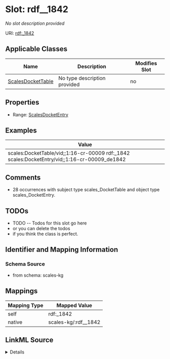 

# Slot: rdf__1842


_No slot description provided_





URI: [rdf:_1842](http://www.w3.org/1999/02/22-rdf-syntax-ns#_1842)



<!-- no inheritance hierarchy -->





## Applicable Classes

| Name | Description | Modifies Slot |
| --- | --- | --- |
| [ScalesDocketTable](../classes/ScalesDocketTable.md) | No type description provided |  no  |







## Properties

* Range: [ScalesDocketEntry](../classes/ScalesDocketEntry.md)






## Examples

| Value |
| --- |
| scales:DocketTable/vid;;1:16-cr-00009 rdf:_1842 scales:DocketEntry/vid;;1:16-cr-00009_de1842 |

## Comments

* 28 occurrences with subject type scales_DocketTable and object type scales_DocketEntry.

## TODOs

* TODO -- Todos for this slot go here
* or you can delete the todos
* if you think the class is perfect.

## Identifier and Mapping Information







### Schema Source


* from schema: scales-kg




## Mappings

| Mapping Type | Mapped Value |
| ---  | ---  |
| self | rdf:_1842 |
| native | scales-kg/:rdf__1842 |




## LinkML Source

<details>
```yaml
name: rdf__1842
description: No slot description provided
todos:
- TODO -- Todos for this slot go here
- or you can delete the todos
- if you think the class is perfect.
comments:
- 28 occurrences with subject type scales_DocketTable and object type scales_DocketEntry.
examples:
- value: scales:DocketTable/vid;;1:16-cr-00009 rdf:_1842 scales:DocketEntry/vid;;1:16-cr-00009_de1842
from_schema: scales-kg
rank: 1000
slot_uri: rdf:_1842
alias: rdf__1842
domain_of:
- scales_DocketTable
range: scales_DocketEntry

```
</details>